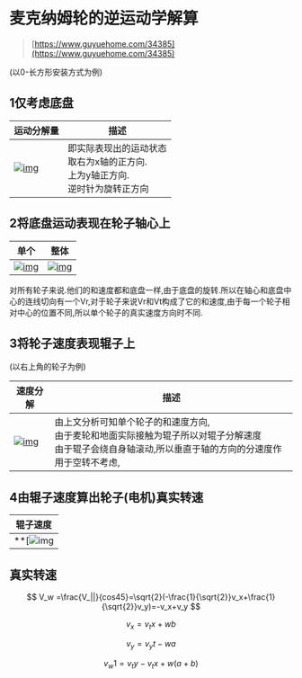 # 麦克纳姆轮的逆运动学解算

> [https://www.guyuehome.com/34385](https://www.guyuehome.com/34385)

(以0-长方形安装方式为例)

## 1仅考虑底盘

| 运动分解量                                                   | 描述                                                         |
| ------------------------------------------------------------ | ------------------------------------------------------------ |
| [![img](https://www.guyuehome.com//Uploads/Editor/202107/20210703_81910.png)](https://www.guyuehome.com//Uploads/Editor/202107/20210703_81910.png) | 即实际表现出的运动状态<br>取右为x轴的正方向.<br>上为y轴正方向.<br>逆时针为旋转正方向 |



## 2将底盘运动表现在轮子轴心上

| 单个                                                         | 整体                                                         |
| ------------------------------------------------------------ | ------------------------------------------------------------ |
| [![img](https://www.guyuehome.com//Uploads/Editor/202107/20210703_34677.png)](https://www.guyuehome.com//Uploads/Editor/202107/20210703_34677.png) | [![img](https://www.guyuehome.com//Uploads/Editor/202107/20210703_77497.png)](https://www.guyuehome.com//Uploads/Editor/202107/20210703_77497.png) |

对所有轮子来说.他们的和速度都和底盘一样,由于底盘的旋转.所以在轴心和底盘中心的连线切向有一个Vr,对于轮子来说Vr和Vt构成了它的和速度,由于每一个轮子相对中心的位置不同,所以单个轮子的真实速度方向时不同.



## 3将轮子速度表现辊子上

(以右上角的轮子为例)

| 速度分解                                                     | 描述                                                         |
| ------------------------------------------------------------ | ------------------------------------------------------------ |
| [![img](https://www.guyuehome.com//Uploads/Editor/202107/20210703_66002.png)](https://www.guyuehome.com//Uploads/Editor/202107/20210703_66002.png) | 由上文分析可知单个轮子的和速度方向,<br/>由于麦轮和地面实际接触为辊子所以对辊子分解速度<br>由于辊子会绕自身轴滚动,所以垂直于轴的方向的分速度作用于空转不考虑, |



## 4由辊子速度算出轮子(电机)真实转速

| 辊子速度                                                     |
| ------------------------------------------------------------ |
| **[![img](https://www.guyuehome.com//Uploads/Editor/202107/20210703_14839.jpg) |

## 真实转速

$$
V_w =\frac{V_||}{cos45}=\sqrt{2}(-\frac{1}{\sqrt{2}}v_x+\frac{1}{\sqrt{2}}v_y)=-v_x+v_y
$$


$$
v_x = v_tx +wb
$$

$$
v_y=v_yt-wa
$$

$$
v_w1 = v_ty -v_tx +w(a+b)
$$



